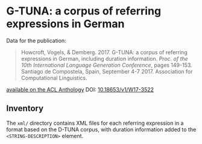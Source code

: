 G-TUNA: a corpus of referring expressions in German
===================================================

Data for the publication:

> Howcroft, Vogels, & Demberg. 2017. G-TUNA: a corpus of referring expressions in German, including duration information. _Proc. of the 10th International Language Generation Conference_, pages 149-153. Santiago de Compostela, Spain, September 4-7 2017. Association for Computational Linguistics.

[available on the ACL Anthology](https://aclanthology.org/W17-3522) DOI: [10.18653/v1/W17-3522](http://dx.doi.org/10.18653/v1/W17-3522)

Inventory
---------

The `xml/` directory contains XML files for each referring expression in a format based on the D-TUNA corpus, with duration information added to the `<STRING-DESCRIPTION>` element.